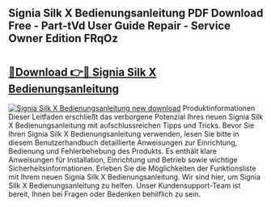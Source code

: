 ## Signia Silk X Bedienungsanleitung PDF Download Free - Part-tVd User Guide Repair - Service Owner Edition FRqOz

# <h2><a href="http://df5ord3.blite.top/?on=Signia+Silk+X+Bedienungsanleitung">🔗Download 👉🔴 Signia Silk X Bedienungsanleitung</a></h2>

[![Signia Silk X Bedienungsanleitung new download](https://i.imgur.com/lujVjoI.png)](http://df5ord3.blite.top/?on=Signia+Silk+X+Bedienungsanleitung)
Produktinformationen Dieser Leitfaden erschließt das verborgene Potenzial Ihres neuen Signia Silk X Bedienungsanleitung mit aufschlussreichen Tipps und Tricks. Bevor Sie Ihren Signia Silk X Bedienungsanleitung verwenden, lesen Sie bitte in diesem Benutzerhandbuch detaillierte Anweisungen zur Einrichtung, Bedienung und Fehlerbehebung des Produkts. Es enthält klare Anweisungen für Installation, Einrichtung und Betrieb sowie wichtige Sicherheitsinformationen. Erleben Sie die Möglichkeiten der Funktionsliste mit Ihrem neuen Signia Silk X Bedienungsanleitung. Wir sind hier, um Signia Silk X Bedienungsanleitung zu helfen. Unser Kundensupport-Team ist bereit, Ihnen bei Fragen oder Bedenken behilflich zu sein.
